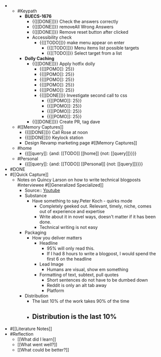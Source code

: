 - 
    - #Keypath
        - **BUECS-1676**
            - {{[[DONE]]}} Check the answers correctly
            - {{[[DONE]]}} removeAll Wrong Answers
            - {{[[DONE]]}} Remove reset button after clicked
            - Accessibility check
                - {{[[TODO]]}} make menu appear on enter
                    - {{[[TODO]]}} Menu items list possible targets
                    - {{[[TODO]]}} Select target from a list
        - **Dolly Caching**
            - {{[[DONE]]}} Apply hotfix dolly
                - {{[[POMO]]: 25}}
                - {{[[POMO]]: 25}}
                - {{[[POMO]]: 25}}
                - {{[[POMO]]: 25}}
                - {{[[POMO]]: 25}}
                - {{[[DONE]]}} Investigate second call to css
                    - {{[[POMO]]: 25}}
                    - {{[[POMO]]: 25}}
                    - {{[[POMO]]: 25}}
                    - {{[[POMO]]: 25}}
            - {{[[DONE]]}} Create PR, tag dave
    - #[[Memory Captures]]
        - {{[[DONE]]}} Call Rose at noon
        - {{[[DONE]]}} Keylock station
        - Design Revamp marketing page #[[Memory Captures]]
    - #home
        - {{[[query]]: {and: [[TODO]] [[home]] {not: [[query]]}}}}
    - #Personal
        - {{[[query]]: {and: [[TODO]] [[Personal]] {not: [[query]]}}}}
- #DONE
- #[[Quick Capture]]
    - Notes on Quincy Larson on how to write technical blogposts #interviewee #[[Generalized Specialized]]
        - Source:: [Youtube](https://www.youtube.com/watch?v=YODPgBadj80)
        - Substance
            - Have something to say.Peter Koch - quirks mode
                - Completely geeked out. Relevant, timely, niche, comes out of experience and expertise
                - Write about it in novel ways, doesn't matter if it has been done.
                - Technical writing is not easy
        - Packaging
            - How you deliver matters
                - Headline
                    - 95% will only read this.
                    - If I had 8 hours to write a blogpost, I would spend the first 6 on the headline
                - Lead Image
                    - Humans are visual, show em something
                - Formatting of text, subtext, pull quotes
                    - Short sentences do not have to be dumbed down
                    - Reddit is only an alt tab away
                    - Platform
        - Distribution
            - The last 10% of the work takes 90% of the time
            - Distribution is the last 10%
                - 
- #[[Literature Notes]]
- #Reflection
    - [[What did I learn]]
    - [[What went well?]]
    - [[What could be better?]]
